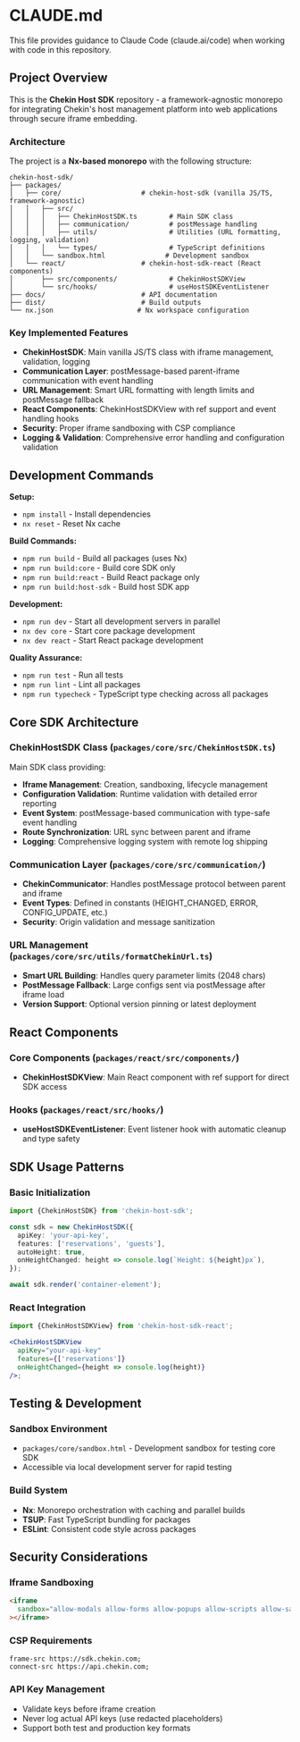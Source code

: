 # CLAUDE.md

This file provides guidance to Claude Code (claude.ai/code) when working with code in this repository.

## Project Overview

This is the **Chekin Host SDK** repository - a framework-agnostic monorepo for integrating Chekin's host management platform into web applications through secure iframe embedding.

### Architecture

The project is a **Nx-based monorepo** with the following structure:

```
chekin-host-sdk/
├── packages/
│   ├── core/                    # chekin-host-sdk (vanilla JS/TS, framework-agnostic)
│   │   ├── src/
│   │   │   ├── ChekinHostSDK.ts        # Main SDK class
│   │   │   ├── communication/          # postMessage handling
│   │   │   ├── utils/                  # Utilities (URL formatting, logging, validation)
│   │   │   └── types/                  # TypeScript definitions
│   │   └── sandbox.html               # Development sandbox
│   └── react/                   # chekin-host-sdk-react (React components)
│       ├── src/components/             # ChekinHostSDKView
│       └── src/hooks/                  # useHostSDKEventListener
├── docs/                        # API documentation
├── dist/                        # Build outputs
└── nx.json                     # Nx workspace configuration
```

### Key Implemented Features

- **ChekinHostSDK**: Main vanilla JS/TS class with iframe management, validation, logging
- **Communication Layer**: postMessage-based parent-iframe communication with event handling
- **URL Management**: Smart URL formatting with length limits and postMessage fallback
- **React Components**: ChekinHostSDKView with ref support and event handling hooks
- **Security**: Proper iframe sandboxing with CSP compliance
- **Logging & Validation**: Comprehensive error handling and configuration validation

## Development Commands

**Setup:**

- `npm install` - Install dependencies
- `nx reset` - Reset Nx cache

**Build Commands:**

- `npm run build` - Build all packages (uses Nx)
- `npm run build:core` - Build core SDK only
- `npm run build:react` - Build React package only
- `npm run build:host-sdk` - Build host SDK app

**Development:**

- `npm run dev` - Start all development servers in parallel
- `nx dev core` - Start core package development
- `nx dev react` - Start React package development

**Quality Assurance:**

- `npm run test` - Run all tests
- `npm run lint` - Lint all packages
- `npm run typecheck` - TypeScript type checking across all packages

## Core SDK Architecture

### ChekinHostSDK Class (`packages/core/src/ChekinHostSDK.ts`)

Main SDK class providing:

- **Iframe Management**: Creation, sandboxing, lifecycle management
- **Configuration Validation**: Runtime validation with detailed error reporting
- **Event System**: postMessage-based communication with type-safe event handling
- **Route Synchronization**: URL sync between parent and iframe
- **Logging**: Comprehensive logging system with remote log shipping

### Communication Layer (`packages/core/src/communication/`)

- **ChekinCommunicator**: Handles postMessage protocol between parent and iframe
- **Event Types**: Defined in constants (HEIGHT_CHANGED, ERROR, CONFIG_UPDATE, etc.)
- **Security**: Origin validation and message sanitization

### URL Management (`packages/core/src/utils/formatChekinUrl.ts`)

- **Smart URL Building**: Handles query parameter limits (2048 chars)
- **PostMessage Fallback**: Large configs sent via postMessage after iframe load
- **Version Support**: Optional version pinning or latest deployment

## React Components

### Core Components (`packages/react/src/components/`)

- **ChekinHostSDKView**: Main React component with ref support for direct SDK access

### Hooks (`packages/react/src/hooks/`)

- **useHostSDKEventListener**: Event listener hook with automatic cleanup and type safety

## SDK Usage Patterns

### Basic Initialization

```typescript
import {ChekinHostSDK} from 'chekin-host-sdk';

const sdk = new ChekinHostSDK({
  apiKey: 'your-api-key',
  features: ['reservations', 'guests'],
  autoHeight: true,
  onHeightChanged: height => console.log(`Height: ${height}px`),
});

await sdk.render('container-element');
```

### React Integration

```jsx
import {ChekinHostSDKView} from 'chekin-host-sdk-react';

<ChekinHostSDKView
  apiKey="your-api-key"
  features={['reservations']}
  onHeightChanged={height => console.log(height)}
/>;
```

## Testing & Development

### Sandbox Environment

- `packages/core/sandbox.html` - Development sandbox for testing core SDK
- Accessible via local development server for rapid testing

### Build System

- **Nx**: Monorepo orchestration with caching and parallel builds
- **TSUP**: Fast TypeScript bundling for packages
- **ESLint**: Consistent code style across packages

## Security Considerations

### Iframe Sandboxing

```html
<iframe
  sandbox="allow-modals allow-forms allow-popups allow-scripts allow-same-origin"
></iframe>
```

### CSP Requirements

```
frame-src https://sdk.chekin.com;
connect-src https://api.chekin.com;
```

### API Key Management

- Validate keys before iframe creation
- Never log actual API keys (use redacted placeholders)
- Support both test and production key formats
